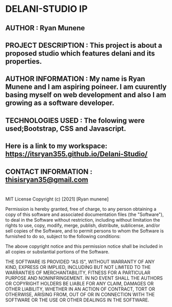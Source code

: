 # DELANI-STUDIO IP
## AUTHOR : Ryan Munene

## PROJECT DESCRIPTION : This project is about a proposed studio which features delani and its properties.

## AUTHOR INFORMATION : My name is Ryan Munene and I am aspiring poineer. I am cuurently basing myself on web development and also I am growing as a software developer.

## TECHNOLOGIES USED : The folowing were used;Bootstrap, CSS and Javascript.


## Here is a link to my workspace: https://itsryan355.github.io/Delani-Studio/

## CONTACT INFORMATION : thisisryan35@gmail.com

#

MIT License
Copyright (c) [2021] [Ryan munene]

Permission is hereby granted, free of charge, to any person obtaining a copy of this software and associated documentation files (the "Software"), to deal in the Software without restriction, including without limitation the rights to use, copy, modify, merge, publish, distribute, sublicense, and/or sell copies of the Software, and to permit persons to whom the Software is furnished to do so, subject to the following conditions:

The above copyright notice and this permission notice shall be included in all copies or substantial portions of the Software.

THE SOFTWARE IS PROVIDED "AS IS", WITHOUT WARRANTY OF ANY KIND, EXPRESS OR IMPLIED, INCLUDING BUT NOT LIMITED TO THE WARRANTIES OF MERCHANTABILITY, FITNESS FOR A PARTICULAR PURPOSE AND NONINFRINGEMENT. IN NO EVENT SHALL THE AUTHORS OR COPYRIGHT HOLDERS BE LIABLE FOR ANY CLAIM, DAMAGES OR OTHER LIABILITY, WHETHER IN AN ACTION OF CONTRACT, TORT OR OTHERWISE, ARISING FROM, OUT OF OR IN CONNECTION WITH THE SOFTWARE OR THE USE OR OTHER DEALINGS IN THE SOFTWARE.
